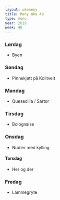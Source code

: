 ```yaml
---
layout: ukemeny
title: Meny uke 48
type: menu
year: 2019
week: 48
---
```


### Lørdag

- Byen

### Søndag

- Pinnekjøtt på Kolltveit

### Mandag

- Quesedilla / Sartor

### Tirsdag

- Bolognaise

### Onsdag

- Nudler med kylling

#### Torsdag

- Her og der

### Fredag

- Lammegryte